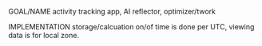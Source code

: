 GOAL/NAME
activity tracking app, AI reflector, optimizer/twork

IMPLEMENTATION
storage/calcuation on/of time is done per UTC,
viewing data is for local zone.

